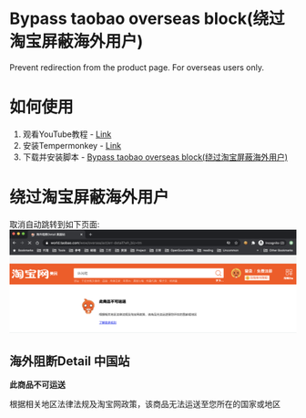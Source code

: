 # Bypass taobao overseas block(绕过淘宝屏蔽海外用户)
Prevent redirection from the product page. For overseas users only.

# 如何使用

1. 观看YouTube教程 - [Link](https://youtu.be/CCaaWy_13jQ)
2. 安装Tempermonkey - [Link](https://www.tampermonkey.net/)
3. 下载并安装脚本 - [Bypass taobao overseas block(绕过淘宝屏蔽海外用户)](https://greasyfork.org/en/scripts/416149-bypass-taobao-overseas-block-%E7%BB%95%E8%BF%87%E6%B7%98%E5%AE%9D%E5%B1%8F%E8%94%BD%E6%B5%B7%E5%A4%96%E7%94%A8%E6%88%B7)

# 绕过淘宝屏蔽海外用户
取消自动跳转到如下页面:
![Error Page](./error_page.png)

## 海外阻断Detail 中国站

**此商品不可运送**

根据相关地区法律法规及淘宝网政策，该商品无法运送至您所在的国家或地区
